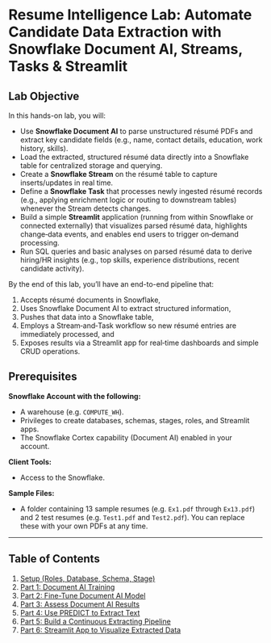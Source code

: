 # Resume Intelligence Lab: Automate Candidate Data Extraction with Snowflake Document AI, Streams, Tasks & Streamlit

## Lab Objective

In this hands-on lab, you will:

- Use **Snowflake Document AI** to parse unstructured résumé PDFs and extract key candidate fields (e.g., name, contact details, education, work history, skills).
- Load the extracted, structured résumé data directly into a Snowflake table for centralized storage and querying.
- Create a **Snowflake Stream** on the résumé table to capture inserts/updates in real time.
- Define a **Snowflake Task** that processes newly ingested résumé records (e.g., applying enrichment logic or routing to downstream tables) whenever the Stream detects changes.
- Build a simple **Streamlit** application (running from within Snowflake or connected externally) that visualizes parsed résumé data, highlights change‐data events, and enables end users to trigger on‐demand processing.
- Run SQL queries and basic analyses on parsed résumé data to derive hiring/HR insights (e.g., top skills, experience distributions, recent candidate activity).

By the end of this lab, you’ll have an end-to-end pipeline that:  
1. Accepts résumé documents in Snowflake,  
2. Uses Snowflake Document AI to extract structured information,  
3. Pushes that data into a Snowflake table,  
4. Employs a Stream‐and‐Task workflow so new résumé entries are immediately processed, and  
5. Exposes results via a Streamlit app for real‐time dashboards and simple CRUD operations.

## Prerequisites

**Snowflake Account with the following:**

- A warehouse (e.g. `COMPUTE_WH`).
- Privileges to create databases, schemas, stages, roles, and Streamlit apps.
- The Snowflake Cortex capability (Document AI) enabled in your account.

**Client Tools:**

- Access to the Snowflake.

**Sample Files:**

- A folder containing 13 sample resumes (e.g. `Ex1.pdf` through `Ex13.pdf`) and 2 test resumes (e.g. `Test1.pdf` and `Test2.pdf`). You can replace these with your own PDFs at any time.

---

## Table of Contents

1. [Setup (Roles, Database, Schema, Stage)](#setup-roles-database-schema-stage)
2. [Part 1: Document AI Training](#part-1-document-ai-training)
3. [Part 2: Fine-Tune Document AI Model](#part-2-fine-tune-document-ai-model)
4. [Part 3: Assess Document AI Results](#part-3-assess-document-ai-results)
5. [Part 4: Use PREDICT to Extract Text](#part-4-use-predict-to-extract-text)
6. [Part 5: Build a Continuous Extracting Pipeline](#part-5-build-a-continuous-extracting-pipeline)
7. [Part 6: Streamlit App to Visualize Extracted Data](#part-6-streamlit-app-to-visualize-extracted-data)
